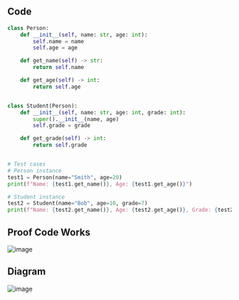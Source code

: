 ## Code

```.py
class Person:
    def __init__(self, name: str, age: int):
        self.name = name
        self.age = age

    def get_name(self) -> str:
        return self.name

    def get_age(self) -> int:
        return self.age


class Student(Person):
    def __init__(self, name: str, age: int, grade: int):
        super().__init__(name, age)
        self.grade = grade

    def get_grade(self) -> int:
        return self.grade


# Test cases
# Person instance
test1 = Person(name="Smith", age=20)
print(f"Name: {test1.get_name()}, Age: {test1.get_age()}")

# Student instance
test2 = Student(name="Bob", age=10, grade=7)
print(f"Name: {test2.get_name()}, Age: {test2.get_age()}, Grade: {test2.get_grade()}")

```

## Proof Code Works

![image](https://github.com/user-attachments/assets/76bb12a6-e992-4799-9dbe-9af0cd59f3a5)


## Diagram

![image](https://github.com/user-attachments/assets/ee3e7485-a4da-4ffa-8c63-40cb2b07b83d)

